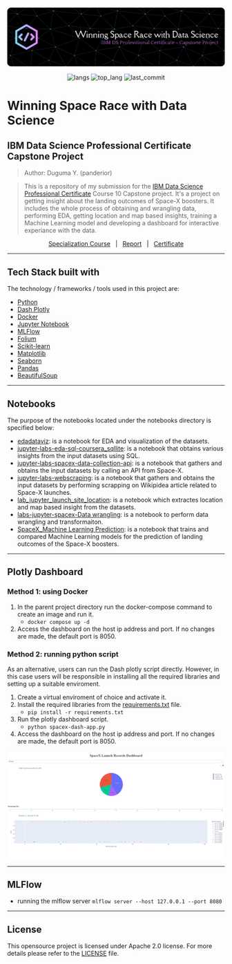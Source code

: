 ![Header](./assets/ibm_ds-github-banner.png)
<p align="center">
    <img src="https://img.shields.io/github/languages/count/panderior/IBM-DS-Capstone-proj" alt="langs" />
    <img src="https://img.shields.io/github/languages/top/panderior/IBM-DS-Capstone-proj" alt="top_lang" />
    <img src="https://img.shields.io/github/last-commit/panderior/IBM-DS-Capstone-proj" alt="last_commit" />
</p>

# Winning Space Race with Data Science
## IBM Data Science Professional Certificate Capstone Project
> Author: Duguma Y. (panderior)

> This is a repository of my submission for the [IBM Data Science Professional Certificate](https://www.coursera.org/professional-certificates/ibm-data-science) Course 10 Capstone project. It's a project on getting insight about the landing outcomes of Space-X boosters.
> It includes the whole process of obtaining and wrangling data, performing EDA, getting location and map based insights, training a Machine Learning model and developing a dashboard for interactive experiance with the data.

<p align="center">
    <a href="https://www.coursera.org/professional-certificates/ibm-data-science">Specialization Course</a> &nbsp; | &nbsp;
    <a href="https://github.com/panderior/IBM-DS-Capstone-proj/blob/main/report/ds-capstone-report-coursera.pdf">Report</a> &nbsp; | &nbsp;
    <a href="https://www.coursera.org/account/accomplishments/professional-cert/X3QNM59QZ3LJ">Certificate</a>
</p>

---
## Tech Stack built with
The technology / frameworks / tools used in this project are:
- [Python](https://www.python.org/downloads/)
- [Dash Plotly](https://dash.plotly.com/)
- [Docker](https://www.docker.com/)
- [Jupyter Notebook](https://jupyter.org/)
- [MLFlow](https://mlflow.org/)
- [Folium](https://python-visualization.github.io/folium/latest/)
- [Scikit-learn](https://scikit-learn.org/stable/)
- [Matplotlib](https://matplotlib.org/)
- [Seaborn](https://seaborn.pydata.org/)
- [Pandas](https://pandas.pydata.org/)
- [BeautifulSoup](https://pypi.org/project/beautifulsoup4/)

---
## Notebooks
The purpose of the notebooks located under the notebooks directory is specified below:
- [edadataviz](./notebooks/edadataviz.ipynb): is a notebook for EDA and visualization of the datasets.
- [jupyter-labs-eda-sql-coursera_sqllite](./notebooks/jupyter-labs-eda-sql-coursera_sqllite.ipynb): is a notebook that obtains various insights from the input datasets using SQL.
- [jupyter-labs-spacex-data-collection-api](./notebooks/jupyter-labs-spacex-data-collection-api.ipynb): is a notebook that gathers and obtains the input datasets by calling an API from Space-X.
- [jupyter-labs-webscraping](./notebooks/jupyter-labs-webscraping.ipynb): is a notebook that gathers and obtains the input datasets by performing scrapping on Wikipidea article related to Space-X launches. 
- [lab_jupyter_launch_site_location](./notebooks/lab_jupyter_launch_site_location.ipynb): is a notebook which extractes location and map based insight from the datasets.
- [labs-jupyter-spacex-Data wrangling](./notebooks/labs-jupyter-spacex-Data%20wrangling.ipynb): is a notebook to perform data wrangling and transformaiton.
- [SpaceX_Machine Learning Prediction](./notebooks/SpaceX_Machine%20Learning%20Prediction.ipynb): is a notebook that trains and compared Machine Learning models for the prediction of landing outcomes of the Space-X boosters.

---
## Plotly Dashboard
### Method 1: using Docker
1. In the parent project directory run the docker-compose command to create an image and run it.
    - `docker compose up -d`
2. Access the dashboard on the host ip address and port. If no changes are made, the default port is 8050.

### Method 2: running python script
As an alternative, users can run the Dash plotly script directly. However, in this case users will be responsible in installing all the required libraries and setting up a suitable enviroment.
1. Create a virtual enviroment of choice and activate it.
2. Install the required libraries from the [requirements.txt](./requirements.txt) file.
    - `pip install -r requirements.txt`
3. Run the plotly dashboard script.
    - `python spacex-dash-app.py`
4. Access the dashboard on the host ip address and port. If no changes are made, the default port is 8050.

![Dash Plotly Plotly](./assets/Plotly%20Dashboard%20All.png)

---
## MLFlow
<!-- last stop -->
- running the mlflow server
    `mlflow server --host 127.0.0.1 --port 8080`



---
## License
This opensource project is licensed under Apache 2.0 license. For more details please refer to the [LICENSE](./LICENSE.md)
file.